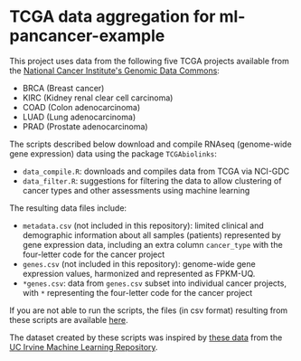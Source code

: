 # TCGA data aggregation for ml-pancancer-example

This project uses data from the following five TCGA projects 
available from the [National Cancer Institute's Genomic Data Commons](https://gdc.cancer.gov):
- BRCA (Breast cancer)
- KIRC (Kidney renal clear cell carcinoma)
- COAD (Colon adenocarcinoma)
- LUAD (Lung adenocarcinoma)
- PRAD (Prostate adenocarcinoma)

The scripts described below download and compile RNAseq (genome-wide gene expression)
data using the package `TCGAbiolinks`:
- `data_compile.R`: downloads and compiles data from TCGA via NCI-GDC
- `data_filter.R`: suggestions for filtering the data to allow clustering of cancer types and other assessments using machine learning

The resulting data files include:
- `metadata.csv` (not included in this repository): limited clinical and demographic information about all samples (patients) represented by gene expression data,
including an extra column `cancer_type` with the four-letter code for the cancer project
- `genes.csv` (not included in this repository): genome-wide gene expression values,
harmonized and represented as FPKM-UQ.
- `*genes.csv`: data from `genes.csv` subset into individual cancer projects,
with `*` representing the four-letter code for the cancer project

If you are not able to run the scripts,
the files (in csv format) resulting from these scripts are available [here](https://www.dropbox.com/sh/jke9h4km90ner9l/AAD1UyucvlXIFbKTjl-D15U6a?dl=0).

The dataset created by these scripts was inspired by [these data](https://archive.ics.uci.edu/ml/datasets/gene+expression+cancer+RNA-Seq#)
from the [UC Irvine Machine Learning Repository](https://archive.ics.uci.edu/ml/index.php).
